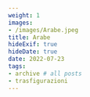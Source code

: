 ```yaml
---
weight: 1
images:
- /images/Arabe.jpeg
title: Arabe
hideExif: true
hideDate: true
date: 2022-07-23
tags:
- archive # all posts
- trasfigurazioni
---
```

